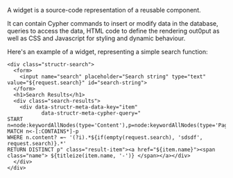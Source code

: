 A widget is a source-code representation of a reusable component.

It can contain Cypher commands to insert or modify data in the database, queries to access the data, HTML code to define the rendering out0put as well as CSS and Javascript for styling and dynamic behaviour.

Here's an example of a widget, representing a simple search function:

    <div class="structr-search">
      <form>
        <input name="search" placeholder="Search string" type="text" value="${request.search}" id="search-string">
      </form>
      <h1>Search Results</h1>
      <div class="search-results">
        <div data-structr-meta-data-key="item"
               data-structr-meta-cypher-query="
    START n=node:keywordAllNodes(type='Content'),p=node:keywordAllNodes(type='Page')
    MATCH n<-[:CONTAINS*]-p
    WHERE n.content? =~ '(?i).*${if(empty(request.search), 'sdsdf', request.search)}.*'
    RETURN DISTINCT p" class="result-item"><a href="${item.name}"><span class="name"> ${titleize(item.name, '-')} </span></a></div>
      </div>
    </div>
